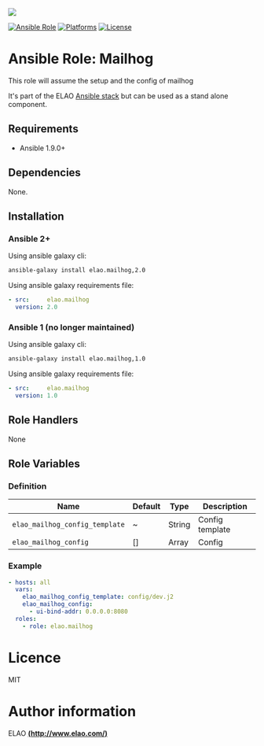 <img src="http://www.elao.com/images/corpo/logo_red_small.png"/>

[![Ansible Role](https://img.shields.io/ansible/role/6446.svg?style=plastic)](https://galaxy.ansible.com/list#/roles/6446) [![Platforms](https://img.shields.io/badge/platforms-debian-lightgrey.svg?style=plastic)](#) [![License](http://img.shields.io/:license-mit-lightgrey.svg?style=plastic)](#)


# Ansible Role: Mailhog

This role will assume the setup and the config of mailhog

It's part of the ELAO <a href="http://www.manalas.com" target="_blank">Ansible stack</a> but can be used as a stand alone component.

## Requirements

- Ansible 1.9.0+

## Dependencies

None.

## Installation

### Ansible 2+

Using ansible galaxy cli:

```bash
ansible-galaxy install elao.mailhog,2.0
```

Using ansible galaxy requirements file:

```yaml
- src:     elao.mailhog
  version: 2.0
```

### Ansible 1 (no longer maintained)

Using ansible galaxy cli:

```bash
ansible-galaxy install elao.mailhog,1.0
```

Using ansible galaxy requirements file:

```yaml
- src:     elao.mailhog
  version: 1.0
```

## Role Handlers

None

## Role Variables

### Definition

| Name                           | Default  | Type   | Description     |
| ------------------------------ | -------- | ------ | --------------- |
| `elao_mailhog_config_template` | ~        | String | Config template |
| `elao_mailhog_config`          | []       | Array  | Config          |

### Example

```yaml
- hosts: all
  vars:
    elao_mailhog_config_template: config/dev.j2
    elao_mailhog_config:
      - ui-bind-addr: 0.0.0.0:8080
  roles:
    - role: elao.mailhog
```

# Licence

MIT

# Author information

ELAO [**(http://www.elao.com/)**](http://www.elao.com)